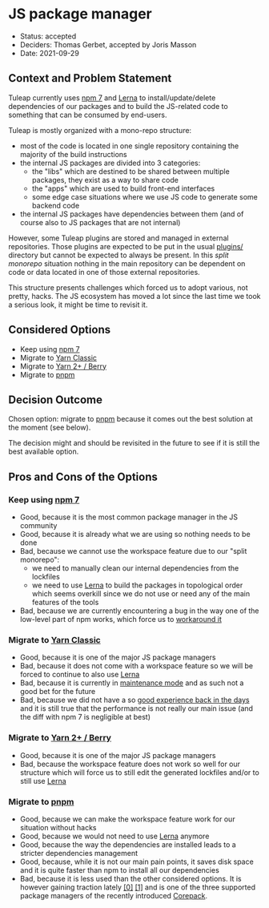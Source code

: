 # JS package manager

* Status: accepted
* Deciders: Thomas Gerbet, accepted by Joris Masson
* Date: 2021-09-29

## Context and Problem Statement

Tuleap currently uses [npm 7](https://www.npmjs.com/) and [Lerna](https://lerna.js.org/) to
install/update/delete dependencies of our packages and to build the JS-related code to something
that can be consumed by end-users.

Tuleap is mostly organized with a mono-repo structure:
* most of the code is located in one single repository containing the majority of the build instructions
* the internal JS packages are divided into 3 categories:
  - the "libs" which are destined to be shared between multiple packages, they exist as a way to share code
  - the "apps" which are used to build front-end interfaces
  - some edge case situations where we use JS code to generate some backend code
* the internal JS packages have dependencies between them (and of course also to JS packages that are not internal)

However, some Tuleap plugins are stored and managed in external repositories. Those plugins are expected to be put in
the usual [plugins/](../plugins/) directory but cannot be expected to always be present. In this *split monorepo*
situation nothing in the main repository can be dependent on code or data located in one of those external repositories.

This structure presents challenges which forced us to adopt various, not pretty, hacks. The JS ecosystem has moved a
lot since the last time we took a serious look, it might be time to revisit it.

## Considered Options

* Keep using [npm 7](https://www.npmjs.com/)
* Migrate to [Yarn Classic](https://classic.yarnpkg.com/lang/en/)
* Migrate to [Yarn 2+ / Berry](https://yarnpkg.com/)
* Migrate to [pnpm](https://pnpm.io/)

## Decision Outcome

Chosen option: migrate to [pnpm](https://pnpm.io/) because it comes out the best solution at the moment (see below).

The decision might and should be revisited in the future to see if it is still the best available option.

## Pros and Cons of the Options

### Keep using [npm 7](https://www.npmjs.com/)

* Good, because it is the most common package manager in the JS community
* Good, because it is already what we are using so nothing needs to be done
* Bad, because we cannot use the workspace feature due to our "split monorepo":
  * we need to manually clean our internal dependencies from the lockfiles
  * we need to use [Lerna](https://lerna.js.org/) to build the packages in topological order which seems overkill since
we do not use or need any of the main features of the tools
* Bad, because we are currently encountering a bug in the way one of the low-level part of npm works, which force us to
[workaround it](https://tuleap.net/plugins/git/tuleap/tuleap/stable?a=commit&h=839ff202fd304cbb639b76dc8ae04ac786e5195e)

### Migrate to [Yarn Classic](https://classic.yarnpkg.com/lang/en/)

* Good, because it is one of the major JS package managers
* Bad, because it does not come with a workspace feature so we will be forced to continue to also use [Lerna](https://lerna.js.org/)
* Bad, because it is currently in [maintenance mode](https://github.com/yarnpkg/yarn/issues/8583) and as such not a good
bet for the future
* Bad, because we did not have a so [good experience back in the days](https://tuleap.net/plugins/tracker/?aid=9948) and
it is still true that the performance is not really our main issue (and the diff with npm 7 is negligible at best)

### Migrate to [Yarn 2+ / Berry](https://yarnpkg.com/)

* Good, because it is one of the major JS package managers
* Bad, because the workspace feature does not work so well for our structure which will force us to still edit the
generated lockfiles and/or to still use [Lerna](https://lerna.js.org/)

### Migrate to [pnpm](https://pnpm.io/)

* Good, because we can make the workspace feature work for our situation without hacks
* Good, because we would not need to use [Lerna](https://lerna.js.org/) anymore
* Good, because the way the dependencies are installed leads to a stricter dependencies management
* Good, because, while it is not our main pain points, it saves disk space and it is quite faster than npm to install
all our dependencies
* Bad, because it is less used than the other considered options. It is however gaining traction lately
[[0]](https://github.com/pnpm/pnpm.github.io/blob/5665cf01827779fe0f643d62b416dba7c632ef83/users.json)
[[1]](https://github.com/pnpm/pnpm.github.io/blob/5665cf01827779fe0f643d62b416dba7c632ef83/docs/workspaces.md#usage-examples)
and is one of the three supported package managers of the recently introduced [Corepack](https://nodejs.org/api/corepack.html).
